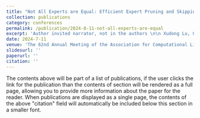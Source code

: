 ```yaml
---
title: "Not All Experts are Equal: Efficient Expert Pruning and Skipping for Mixture-of-Experts Large Language Models"
collection: publications
category: conferences
permalink: /publication/2024-8-11-not-all-experts-are-equal
excerpt: 'Author invited narrator, not in the authors \n\n Xudong Lu, Qi Liu, Yuhui Xu, Aojun Zhou, Siyuan Huang, Bo Zhang, Junchi Yan, Hongsheng Li'
date: 2024-7-11
venue: 'The 62nd Annual Meeting of the Association for Computational Linguistics, 2024 (ACL2024)'
slidesurl: ''
paperurl: ''
citation: ''
---
```


The contents above will be part of a list of publications, if the user clicks the link for the publication than the contents of section will be rendered as a full page, allowing you to provide more information about the paper for the reader. When publications are displayed as a single page, the contents of the above "citation" field will automatically be included below this section in a smaller font.